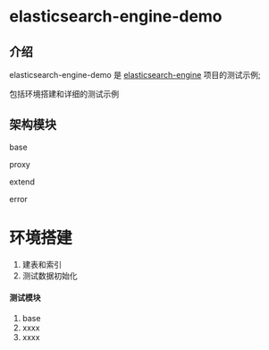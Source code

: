 # elasticsearch-engine-demo

## 介绍
elasticsearch-engine-demo 是 [elasticsearch-engine](https://github.com/wanghuan9/elasticsearch-engine) 项目的测试示例;

包括环境搭建和详细的测试示例

## 架构模块
base

proxy

extend

error

# 环境搭建

1.  建表和索引
2.  测试数据初始化


#### 测试模块

1.  base
2.  xxxx
3.  xxxx

